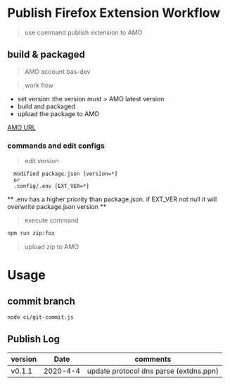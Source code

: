 # Publish Firefox Extension Workflow

> use command publish extension to AMO

## build & packaged 
> AMO account bas-dev

> work flow 

  - set version :the version must > AMO latest version 
  - build and packaged 
  - upload the package to AMO 
 
<a href="https://addons.mozilla.org/zh-CN/developers/addon/bas/versions/submit/" target="AMO">AMO URL</a>  

### commands and edit configs

> edit version 
```textarea 
  modified package.json [version=*]
  or 
  .config/.env [EXT_VER=*]
```

** .env has a higher priority than package.json. if EXT_VER not null it will overwrite package.json version **  

> execute command

```bash
npm run zip:fox 
```
> upload zip to AMO 


# Usage 

## commit branch
```bash
node ci/git-commit.js 
```


## Publish Log

> 

| version  |  Date  |  comments  |
| --  |  --  | --  |
|  v0.1.1  |  2020-4-4  |update protocol dns parse (extdns.ppn)  | 